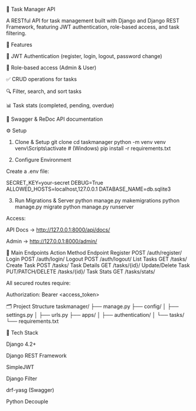 📝 Task Manager API

A RESTful API for task management built with Django and Django REST Framework, featuring JWT authentication, role-based access, and task filtering.

🚀 Features

🔐 JWT Authentication (register, login, logout, password change)

👥 Role-based access (Admin & User)

✅ CRUD operations for tasks

🔍 Filter, search, and sort tasks

📊 Task stats (completed, pending, overdue)

🧩 Swagger & ReDoc API documentation

⚙️ Setup
1. Clone & Setup
git clone <repo-url>
cd taskmanager
python -m venv venv
venv\Scripts\activate  # (Windows)
pip install -r requirements.txt

2. Configure Environment

Create a .env file:

SECRET_KEY=your-secret
DEBUG=True
ALLOWED_HOSTS=localhost,127.0.0.1
DATABASE_NAME=db.sqlite3

3. Run Migrations & Server
python manage.py makemigrations
python manage.py migrate
python manage.py runserver


Access:

API Docs → http://127.0.0.1:8000/api/docs/

Admin → http://127.0.0.1:8000/admin/

🔑 Main Endpoints
Action	Method	Endpoint
Register	POST	/auth/register/
Login	POST	/auth/login/
Logout	POST	/auth/logout/
List Tasks	GET	/tasks/
Create Task	POST	/tasks/
Task Details	GET	/tasks/{id}/
Update/Delete Task	PUT/PATCH/DELETE	/tasks/{id}/
Task Stats	GET	/tasks/stats/

All secured routes require:

Authorization: Bearer <access_token>

🗂️ Project Structure
taskmanager/
├── manage.py
├── config/
│   ├── settings.py
│   ├── urls.py
├── apps/
│   ├── authentication/
│   └── tasks/
└── requirements.txt

🧰 Tech Stack

Django 4.2+

Django REST Framework

SimpleJWT

Django Filter

drf-yasg (Swagger)

Python Decouple
